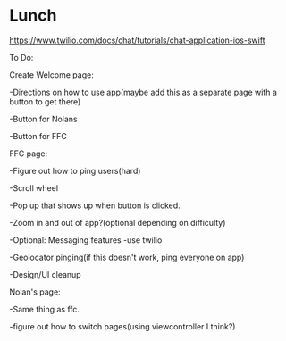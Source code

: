 # Lunch

https://www.twilio.com/docs/chat/tutorials/chat-application-ios-swift

To Do:

Create Welcome page:

-Directions on how to use app(maybe add this as a separate page with a button to get there)

-Button for Nolans

-Button for FFC

FFC page:

-Figure out how to ping users(hard)

-Scroll wheel

-Pop up that shows up when button is clicked.

-Zoom in and out of app?(optional depending on difficulty)

-Optional: Messaging features -use twilio

-Geolocator pinging(if this doesn't work, ping everyone on app)

-Design/UI cleanup

Nolan's page:

-Same thing as ffc.

-figure out how to switch pages(using viewcontroller I think?)
